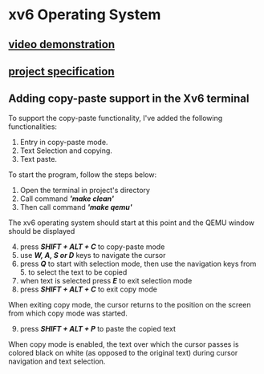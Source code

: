 # xv6 Operating System


## [video demonstration](https://drive.google.com/drive/u/2/folders/1FrJuL7kt6EjnqdTZ21PqKL9_NX0hfS6L)

## [project specification](OS-Domaći1.pdf)

## Adding copy-paste support in the Xv6 terminal

To support the copy-paste functionality, I've added the following functionalities:
1. 	Entry in copy-paste mode.	
2.	Text Selection and copying.
3. 	Text paste.

To start the program, follow the steps below:

1. Open the terminal in project's directory
2. Call command ***'make clean'***
3. Then call command ***'make qemu'***

The xv6 operating system should start at this point and the QEMU window should be displayed

4. press ***SHIFT + ALT + C*** to copy-paste mode
5. use ***W, A, S or D*** keys to navigate the cursor
6. press ***Q*** to start with selection mode, then use the navigation keys from 5. to select the text to be copied
7. when text is selected press ***E*** to exit selection mode
8. press ***SHIFT + ALT + C*** to exit copy mode

When exiting copy mode, the cursor returns to the position on the screen from which copy mode was started.

9. press ***SHIFT + ALT + P*** to paste the copied text

When copy mode is enabled, the text over which the cursor passes is colored black on white (as opposed to the original text) during cursor navigation and text selection.

